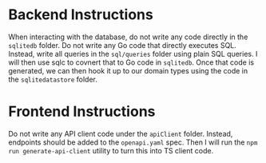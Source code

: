 # Backend Instructions

When interacting with the database, do not write any code directly in the `sqlitedb` folder. Do not write any Go code that directly executes SQL. Instead, write all queries in the `sql/queries` folder using plain SQL queries. I will then use sqlc to covnert that to Go code in `sqlitedb`. Once that code is generated, we can then hook it up to our domain types using the code in the `sqlitedatastore` folder.

# Frontend Instructions

Do not write any API client code under the `apiClient` folder. Instead, endpoints should be added to the `openapi.yaml` spec. Then I will run the `npm run generate-api-client` utility to turn this into TS client code.